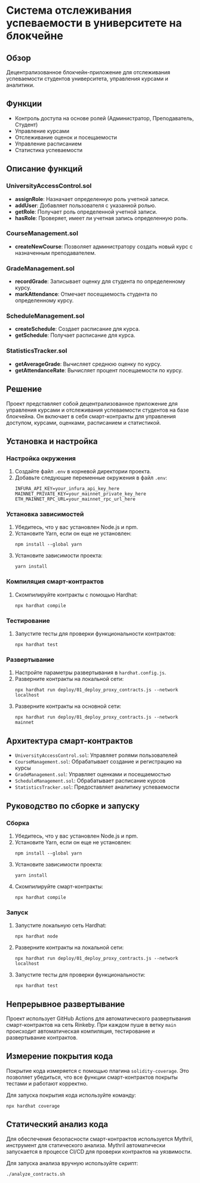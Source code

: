 # Система отслеживания успеваемости в университете на блокчейне

## Обзор
Децентрализованное блокчейн-приложение для отслеживания успеваемости студентов университета, управления курсами и аналитики.

## Функции
- Контроль доступа на основе ролей (Администратор, Преподаватель, Студент)
- Управление курсами
- Отслеживание оценок и посещаемости
- Управление расписанием
- Статистика успеваемости

## Описание функций

### UniversityAccessControl.sol
- **assignRole**: Назначает определенную роль учетной записи.
- **addUser**: Добавляет пользователя с указанной ролью.
- **getRole**: Получает роль определенной учетной записи.
- **hasRole**: Проверяет, имеет ли учетная запись определенную роль.

### CourseManagement.sol
- **createNewCourse**: Позволяет администратору создать новый курс с назначенным преподавателем.

### GradeManagement.sol
- **recordGrade**: Записывает оценку для студента по определенному курсу.
- **markAttendance**: Отмечает посещаемость студента по определенному курсу.

### ScheduleManagement.sol
- **createSchedule**: Создает расписание для курса.
- **getSchedule**: Получает расписание для курса.

### StatisticsTracker.sol
- **getAverageGrade**: Вычисляет среднюю оценку по курсу.
- **getAttendanceRate**: Вычисляет процент посещаемости по курсу.

## Решение
Проект представляет собой децентрализованное приложение для управления курсами и отслеживания успеваемости студентов на базе блокчейна. Он включает в себя смарт-контракты для управления доступом, курсами, оценками, расписанием и статистикой.

## Установка и настройка

### Настройка окружения
1. Создайте файл `.env` в корневой директории проекта.
2. Добавьте следующие переменные окружения в файл `.env`:
   ```
   INFURA_API_KEY=your_infura_api_key_here
   MAINNET_PRIVATE_KEY=your_mainnet_private_key_here
   ETH_MAINNET_RPC_URL=your_mainnet_rpc_url_here
   ```

### Установка зависимостей
1. Убедитесь, что у вас установлен Node.js и npm.
2. Установите Yarn, если он еще не установлен:
   ```
   npm install --global yarn
   ```
3. Установите зависимости проекта:
   ```
   yarn install
   ```

### Компиляция смарт-контрактов
1. Скомпилируйте контракты с помощью Hardhat:
   ```
   npx hardhat compile
   ```

### Тестирование
1. Запустите тесты для проверки функциональности контрактов:
   ```
   npx hardhat test
   ```

### Развертывание
1. Настройте параметры развертывания в `hardhat.config.js`.
2. Разверните контракты на локальной сети:
   ```
   npx hardhat run deploy/01_deploy_proxy_contracts.js --network localhost
   ```
3. Разверните контракты на основной сети:
   ```
   npx hardhat run deploy/01_deploy_proxy_contracts.js --network mainnet
   ```

## Архитектура смарт-контрактов
- `UniversityAccessControl.sol`: Управляет ролями пользователей
- `CourseManagement.sol`: Обрабатывает создание и регистрацию на курсы
- `GradeManagement.sol`: Управляет оценками и посещаемостью
- `ScheduleManagement.sol`: Обрабатывает расписание курсов
- `StatisticsTracker.sol`: Предоставляет аналитику успеваемости

## Руководство по сборке и запуску

### Сборка
1. Убедитесь, что у вас установлен Node.js и npm.
2. Установите Yarn, если он еще не установлен:
   ```
   npm install --global yarn
   ```
3. Установите зависимости проекта:
   ```
   yarn install
   ```
4. Скомпилируйте смарт-контракты:
   ```
   npx hardhat compile
   ```

### Запуск
1. Запустите локальную сеть Hardhat:
   ```
   npx hardhat node
   ```
2. Разверните контракты на локальной сети:
   ```
   npx hardhat run deploy/01_deploy_proxy_contracts.js --network localhost
   ```
3. Запустите тесты для проверки функциональности:
   ```
   npx hardhat test
   ```

## Непрерывное развертывание
Проект использует GitHub Actions для автоматического развертывания смарт-контрактов на сеть Rinkeby. При каждом пуше в ветку `main` происходит автоматическая компиляция, тестирование и развертывание контрактов.

## Измерение покрытия кода
Покрытие кода измеряется с помощью плагина `solidity-coverage`. Это позволяет убедиться, что все функции смарт-контрактов покрыты тестами и работают корректно.

Для запуска покрытия кода используйте команду:
```
npx hardhat coverage
```

## Статический анализ кода
Для обеспечения безопасности смарт-контрактов используется Mythril, инструмент для статического анализа. Mythril автоматически запускается в процессе CI/CD для проверки контрактов на уязвимости.

Для запуска анализа вручную используйте скрипт:
```
./analyze_contracts.sh
```